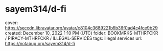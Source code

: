 # sayem314/d-fi

cover: https://seccdn.libravatar.org/avatar/c8104c3689221b9b36f0ad4c4fce9b29
created: December 10, 2022 1:10 PM (UTC)
folder: BOOKMRKS-MTHRFCKR / PIRACY-MTHRFCKR / ILLEGAL-SERVICES
tags: illegal services
url: https://notabug.org/sayem314/d-fi